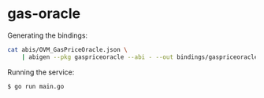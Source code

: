 # gas-oracle


Generating the bindings:

```bash
cat abis/OVM_GasPriceOracle.json \
    | abigen --pkg gaspriceoracle --abi - --out bindings/gaspriceoracle.go
```

Running the service:

```
$ go run main.go
```
